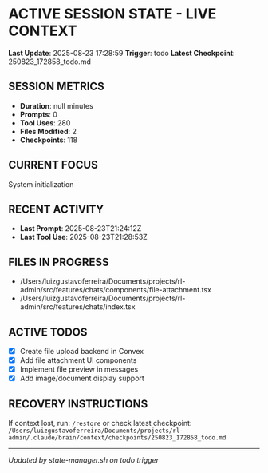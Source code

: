 # ACTIVE SESSION STATE - LIVE CONTEXT
**Last Update**: 2025-08-23 17:28:59
**Trigger**: todo
**Latest Checkpoint**: 250823_172858_todo.md

## SESSION METRICS
- **Duration**: null minutes
- **Prompts**: 0
- **Tool Uses**: 280
- **Files Modified**: 2
- **Checkpoints**: 118

## CURRENT FOCUS
System initialization

## RECENT ACTIVITY
- **Last Prompt**: 2025-08-23T21:24:12Z
- **Last Tool Use**: 2025-08-23T21:28:53Z

## FILES IN PROGRESS
- /Users/luizgustavoferreira/Documents/projects/rl-admin/src/features/chats/components/file-attachment.tsx
- /Users/luizgustavoferreira/Documents/projects/rl-admin/src/features/chats/index.tsx

## ACTIVE TODOS
- [x] Create file upload backend in Convex
- [x] Add file attachment UI components
- [x] Implement file preview in messages
- [x] Add image/document display support

## RECOVERY INSTRUCTIONS
If context lost, run: `/restore` or check latest checkpoint:
`/Users/luizgustavoferreira/Documents/projects/rl-admin/.claude/brain/context/checkpoints/250823_172858_todo.md`

---
*Updated by state-manager.sh on todo trigger*
